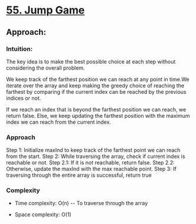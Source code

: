 # [55. Jump Game](https://leetcode.com/problems/jump-game/description/)

## Approach:

### Intuition:
The key idea is to make the best possible choice at each step without considering the overall problem.

We keep track of the farthest position we can reach at any point in time.We iterate over the array and keep making the greedy choice of reaching the farthest by comparing if the current index can be reached by the previous indices or not.

If we reach an index that is beyond the farthest position we can reach, we return false. Else, we keep updating the farthest position with the maximum index we can reach from the current index.

### Approach
Step 1: Initialize maxInd to keep track of the farthest point we can reach from the start.
Step 2: While traversing the array, check if current index is reachable or not.
Step 2.1: If it is not reachable, return false.
Step 2.2: Otherwise, update the maxInd with the max reachable point.
Step 3: If traversing through the entire array is successful, return true

### Complexity
- Time complexity:
O(n) -- To traverse through the array

- Space complexity:
O(1)
